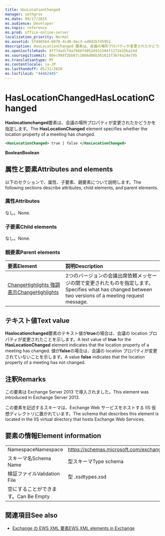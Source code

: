 ```yaml
---
title: HasLocationChanged
manager: sethgros
ms.date: 09/17/2015
ms.audience: Developer
ms.topic: reference
ms.prod: office-online-server
localization_priority: Normal
ms.assetid: 5fd465b4-6070-4cd0-9ac3-ed9d2bfd5951
description: HasLocationChanged 要素は、会議の場所プロパティが変更されたかどうかを指定します。
ms.openlocfilehash: 4f774adcf4a7666f40524931504f1172e15ba24d
ms.sourcegitcommit: 88ec988f2bb67c1866d06b361615f3674a24e795
ms.translationtype: MT
ms.contentlocale: ja-JP
ms.lasthandoff: 05/31/2020
ms.locfileid: "44462445"
---
```

# <a name="haslocationchanged"></a><span data-ttu-id="6f75f-103">HasLocationChanged</span><span class="sxs-lookup"><span data-stu-id="6f75f-103">HasLocationChanged</span></span>

<span data-ttu-id="6f75f-104">**Haslocationchanged**要素は、会議の場所プロパティが変更されたかどうかを指定します。</span><span class="sxs-lookup"><span data-stu-id="6f75f-104">The **HasLocationChanged** element specifies whether the location property of a meeting has changed.</span></span> 
  
```XML
<HasLocationChanged> true | false </HasLocationChanged>
```

 <span data-ttu-id="6f75f-105">**Boolean**</span><span class="sxs-lookup"><span data-stu-id="6f75f-105">**Boolean**</span></span>
## <a name="attributes-and-elements"></a><span data-ttu-id="6f75f-106">属性と要素</span><span class="sxs-lookup"><span data-stu-id="6f75f-106">Attributes and elements</span></span>

<span data-ttu-id="6f75f-107">以下のセクションで、属性、子要素、親要素について説明します。</span><span class="sxs-lookup"><span data-stu-id="6f75f-107">The following sections describe attributes, child elements, and parent elements.</span></span>
  
### <a name="attributes"></a><span data-ttu-id="6f75f-108">属性</span><span class="sxs-lookup"><span data-stu-id="6f75f-108">Attributes</span></span>

<span data-ttu-id="6f75f-109">なし。</span><span class="sxs-lookup"><span data-stu-id="6f75f-109">None.</span></span>
  
### <a name="child-elements"></a><span data-ttu-id="6f75f-110">子要素</span><span class="sxs-lookup"><span data-stu-id="6f75f-110">Child elements</span></span>

<span data-ttu-id="6f75f-111">なし。</span><span class="sxs-lookup"><span data-stu-id="6f75f-111">None.</span></span>
  
### <a name="parent-elements"></a><span data-ttu-id="6f75f-112">親要素</span><span class="sxs-lookup"><span data-stu-id="6f75f-112">Parent elements</span></span>

|<span data-ttu-id="6f75f-113">**要素**</span><span class="sxs-lookup"><span data-stu-id="6f75f-113">**Element**</span></span>|<span data-ttu-id="6f75f-114">**説明**</span><span class="sxs-lookup"><span data-stu-id="6f75f-114">**Description**</span></span>|
|:-----|:-----|
|[<span data-ttu-id="6f75f-115">ChangeHighlights 強調表示</span><span class="sxs-lookup"><span data-stu-id="6f75f-115">ChangeHighlights</span></span>](changehighlights.md) <br/> |<span data-ttu-id="6f75f-116">2つのバージョンの会議出席依頼メッセージの間で変更されたものを指定します。</span><span class="sxs-lookup"><span data-stu-id="6f75f-116">Specifies what has changed between two versions of a meeting request message.</span></span>  <br/> |
   
## <a name="text-value"></a><span data-ttu-id="6f75f-117">テキスト値</span><span class="sxs-lookup"><span data-stu-id="6f75f-117">Text value</span></span>

<span data-ttu-id="6f75f-118">**Haslocationchanged**要素のテキスト値が**true**の場合は、会議の location プロパティが変更されたことを示します。</span><span class="sxs-lookup"><span data-stu-id="6f75f-118">A text value of **true** for the **HasLocationChanged** element indicates that the location property of a meeting has changed.</span></span> <span data-ttu-id="6f75f-119">値が**false**の場合は、会議の location プロパティが変更されていないことを示します。</span><span class="sxs-lookup"><span data-stu-id="6f75f-119">A value **false** indicates that the location property of a meeting has not changed.</span></span> 
  
## <a name="remarks"></a><span data-ttu-id="6f75f-120">注釈</span><span class="sxs-lookup"><span data-stu-id="6f75f-120">Remarks</span></span>

<span data-ttu-id="6f75f-121">この要素は Exchange Server 2013 で導入されました。</span><span class="sxs-lookup"><span data-stu-id="6f75f-121">This element was introduced in Exchange Server 2013.</span></span>
  
<span data-ttu-id="6f75f-122">この要素を記述するスキーマは、Exchange Web サービスをホストする IIS 仮想ディレクトリに置かれています。</span><span class="sxs-lookup"><span data-stu-id="6f75f-122">The schema that describes this element is located in the IIS virtual directory that hosts Exchange Web Services.</span></span>
  
## <a name="element-information"></a><span data-ttu-id="6f75f-123">要素の情報</span><span class="sxs-lookup"><span data-stu-id="6f75f-123">Element information</span></span>

|||
|:-----|:-----|
|<span data-ttu-id="6f75f-124">Namespace</span><span class="sxs-lookup"><span data-stu-id="6f75f-124">Namespace</span></span>  <br/> |https://schemas.microsoft.com/exchange/services/2006/types  <br/> |
|<span data-ttu-id="6f75f-125">スキーマ名</span><span class="sxs-lookup"><span data-stu-id="6f75f-125">Schema Name</span></span>  <br/> |<span data-ttu-id="6f75f-126">型スキーマ</span><span class="sxs-lookup"><span data-stu-id="6f75f-126">Type schema</span></span>  <br/> |
|<span data-ttu-id="6f75f-127">検証ファイル</span><span class="sxs-lookup"><span data-stu-id="6f75f-127">Validation File</span></span>  <br/> |<span data-ttu-id="6f75f-128">型 .xsd</span><span class="sxs-lookup"><span data-stu-id="6f75f-128">types.xsd</span></span>  <br/> |
|<span data-ttu-id="6f75f-129">空にすることができます。</span><span class="sxs-lookup"><span data-stu-id="6f75f-129">Can Be Empty</span></span>  <br/> ||
   
## <a name="see-also"></a><span data-ttu-id="6f75f-130">関連項目</span><span class="sxs-lookup"><span data-stu-id="6f75f-130">See also</span></span>



- [<span data-ttu-id="6f75f-131">Exchange の EWS XML 要素</span><span class="sxs-lookup"><span data-stu-id="6f75f-131">EWS XML elements in Exchange</span></span>](ews-xml-elements-in-exchange.md)

